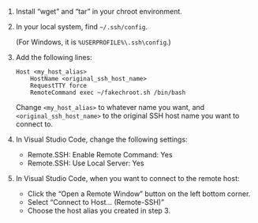 1. Install “wget” and “tar” in your chroot environment.

2. In your local system, find `~/.ssh/config`.

   (For Windows, it is `%USERPROFILE%\.ssh\config`.)

3. Add the following lines:

   ```etc
   Host <my_host_alias>
       HostName <original_ssh_host_name>
       RequestTTY force
       RemoteCommand exec ~/fakechroot.sh /bin/bash
   ```

   Change `<my_host_alias>` to whatever name you want, and `<original_ssh_host_name>` to the original SSH host name you want to connect to.

4. In Visual Studio Code, change the following settings:

   * Remote.SSH: Enable Remote Command: Yes
   * Remote.SSH: Use Local Server: Yes

5. In Visual Studio Code, when you want to connect to the remote host:

   * Click the “Open a Remote Window” button on the left bottom corner.
   * Select “Connect to Host… (Remote-SSH)”
   * Choose the host alias you created in step 3.
